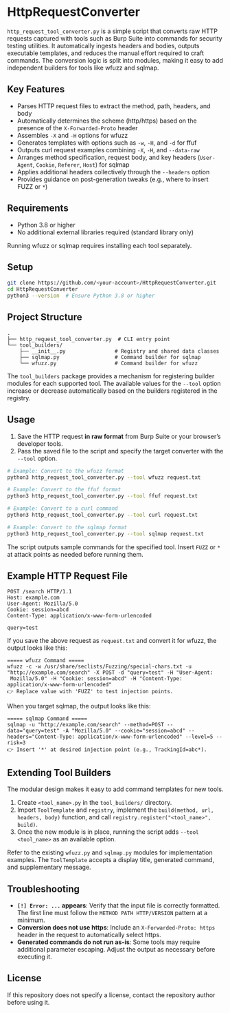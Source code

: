 # HttpRequestConverter

`http_request_tool_converter.py` is a simple script that converts raw HTTP requests captured with tools such as Burp Suite into commands for security testing utilities. It automatically ingests headers and bodies, outputs executable templates, and reduces the manual effort required to craft commands. The conversion logic is split into modules, making it easy to add independent builders for tools like wfuzz and sqlmap.

## Key Features

- Parses HTTP request files to extract the method, path, headers, and body
- Automatically determines the scheme (http/https) based on the presence of the `X-Forwarded-Proto` header
- Assembles `-X` and `-H` options for wfuzz
- Generates templates with options such as `-w`, `-H`, and `-d` for ffuf
- Outputs curl request examples combining `-X`, `-H`, and `--data-raw`
- Arranges method specification, request body, and key headers (`User-Agent`, `Cookie`, `Referer`, `Host`) for sqlmap
- Applies additional headers collectively through the `--headers` option
- Provides guidance on post-generation tweaks (e.g., where to insert FUZZ or `*`)

## Requirements

- Python 3.8 or higher
- No additional external libraries required (standard library only)

Running wfuzz or sqlmap requires installing each tool separately.

## Setup

```bash
git clone https://github.com/<your-account>/HttpRequestConverter.git
cd HttpRequestConverter
python3 --version  # Ensure Python 3.8 or higher
```

## Project Structure

```
.
├── http_request_tool_converter.py  # CLI entry point
└── tool_builders/
    ├── __init__.py                # Registry and shared data classes
    ├── sqlmap.py                  # Command builder for sqlmap
    └── wfuzz.py                   # Command builder for wfuzz
```

The `tool_builders` package provides a mechanism for registering builder modules for each supported tool. The available values for the `--tool` option increase or decrease automatically based on the builders registered in the registry.

## Usage

1. Save the HTTP request **in raw format** from Burp Suite or your browser’s developer tools.
2. Pass the saved file to the script and specify the target converter with the `--tool` option.

```bash
# Example: Convert to the wfuzz format
python3 http_request_tool_converter.py --tool wfuzz request.txt

# Example: Convert to the ffuf format
python3 http_request_tool_converter.py --tool ffuf request.txt

# Example: Convert to a curl command
python3 http_request_tool_converter.py --tool curl request.txt

# Example: Convert to the sqlmap format
python3 http_request_tool_converter.py --tool sqlmap request.txt
```

The script outputs sample commands for the specified tool. Insert `FUZZ` or `*` at attack points as needed before running them.

## Example HTTP Request File

```
POST /search HTTP/1.1
Host: example.com
User-Agent: Mozilla/5.0
Cookie: session=abcd
Content-Type: application/x-www-form-urlencoded

query=test
```

If you save the above request as `request.txt` and convert it for wfuzz, the output looks like this:

```
===== wfuzz Command =====
wfuzz -c -w /usr/share/seclists/Fuzzing/special-chars.txt -u "http://example.com/search" -X POST -d "query=test" -H "User-Agent:
 Mozilla/5.0" -H "Cookie: session=abcd" -H "Content-Type: application/x-www-form-urlencoded"
👉 Replace value with 'FUZZ' to test injection points.
```

When you target sqlmap, the output looks like this:

```
===== sqlmap Command =====
sqlmap -u "http://example.com/search" --method=POST --data="query=test" -A "Mozilla/5.0" --cookie="session=abcd" --headers="Content-Type: application/x-www-form-urlencoded" --level=5 --risk=3
👉 Insert '*' at desired injection point (e.g., TrackingId=abc*).
```

## Extending Tool Builders

The modular design makes it easy to add command templates for new tools.

1. Create `<tool_name>.py` in the `tool_builders/` directory.
2. Import `ToolTemplate` and `registry`, implement the `build(method, url, headers, body)` function, and call `registry.register("<tool_name>", build)`.
3. Once the new module is in place, running the script adds `--tool <tool_name>` as an available option.

Refer to the existing `wfuzz.py` and `sqlmap.py` modules for implementation examples. The `ToolTemplate` accepts a display title, generated command, and supplementary message.

## Troubleshooting

- **`[!] Error: ...` appears**: Verify that the input file is correctly formatted. The first line must follow the `METHOD PATH HTTP/VERSION` pattern at a minimum.
- **Conversion does not use https**: Include an `X-Forwarded-Proto: https` header in the request to automatically select https.
- **Generated commands do not run as-is**: Some tools may require additional parameter escaping. Adjust the output as necessary before executing it.

## License

If this repository does not specify a license, contact the repository author before using it.
